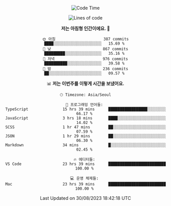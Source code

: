 <div align='center'>
 
<!--START_SECTION:waka-->
![Code Time](http://img.shields.io/badge/Code%20Time-2%2C909%20hrs%205%20mins-blue)

![Lines of code](https://img.shields.io/badge/%EC%A0%80%EB%8A%94%20%EC%97%AC%ED%83%9C%EA%B9%8C%EC%A7%80%20-1.2%20million%20%EC%A4%84%EC%9D%98%20%EC%BD%94%EB%93%9C%EB%A5%BC%20%EC%9E%91%EC%84%B1%ED%96%88%EC%96%B4%EC%9A%94.-blue)

**저는 아침형 인간이에요. 🐤** 

```text
🌞 아침                     387 commits         ████░░░░░░░░░░░░░░░░░░░░░   15.69 % 
🌆 낮　                     867 commits         █████████░░░░░░░░░░░░░░░░   35.16 % 
🌃 저녁                     976 commits         ██████████░░░░░░░░░░░░░░░   39.58 % 
🌙 밤　                     236 commits         ██░░░░░░░░░░░░░░░░░░░░░░░   09.57 % 
```


📊 **저는 이번주를 이렇게 시간을 보냈어요.** 

```text
🕑︎ Timezone: Asia/Seoul

💬 프로그래밍 언어들: 
TypeScript               15 hrs 39 mins      █████████████████░░░░░░░░   66.17 % 
JavaScript               3 hrs 18 mins       ████░░░░░░░░░░░░░░░░░░░░░   14.02 % 
SCSS                     1 hr 47 mins        ██░░░░░░░░░░░░░░░░░░░░░░░   07.59 % 
JSON                     1 hr 29 mins        ██░░░░░░░░░░░░░░░░░░░░░░░   06.30 % 
Markdown                 34 mins             █░░░░░░░░░░░░░░░░░░░░░░░░   02.45 % 

🔥 에디터들: 
VS Code                  23 hrs 39 mins      █████████████████████████   100.00 % 

💻 운영 체제들: 
Mac                      23 hrs 39 mins      █████████████████████████   100.00 % 
```


 Last Updated on 30/08/2023 18:42:18 UTC
<!--END_SECTION:waka-->
 </div>
<!---
Emewjin/Emewjin is a ✨ special ✨ repository because its `README.md` (this file) appears on your GitHub profile.
You can click the Preview link to take a look at your changes.
--->
